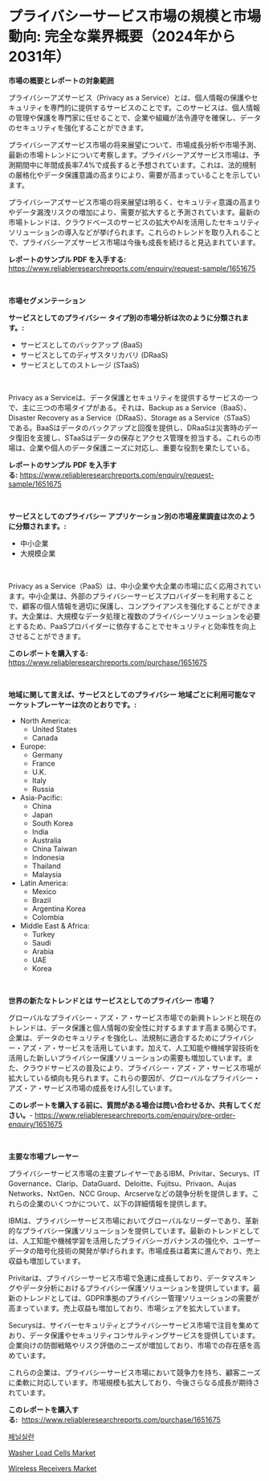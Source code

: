 <p><h1>プライバシーサービス市場の規模と市場動向: 完全な業界概要（2024年から2031年）</h1></p><p><strong>市場の概要とレポートの対象範囲</strong></p>
<p><p>プライバシーアズサービス（Privacy as a Service）とは、個人情報の保護やセキュリティを専門的に提供するサービスのことです。このサービスは、個人情報の管理や保護を専門家に任せることで、企業や組織が法令遵守を確保し、データのセキュリティを強化することができます。</p><p>プライバシーアズサービス市場の将来展望について、市場成長分析や市場予測、最新の市場トレンドについて考察します。プライバシーアズサービス市場は、予測期間中に年間成長率7.4%で成長すると予想されています。これは、法的規制の厳格化やデータ保護意識の高まりにより、需要が高まっていることを示しています。</p><p>プライバシーアズサービス市場の将来展望は明るく、セキュリティ意識の高まりやデータ漏洩リスクの増加により、需要が拡大すると予測されています。最新の市場トレンドは、クラウドベースのサービスの拡大やAIを活用したセキュリティソリューションの導入などが挙げられます。これらのトレンドを取り入れることで、プライバシーアズサービス市場は今後も成長を続けると見込まれています。</p></p>
<p><strong>レポートのサンプル PDF を入手する:</strong> <a href="https://www.reliableresearchreports.com/enquiry/request-sample/1651675">https://www.reliableresearchreports.com/enquiry/request-sample/1651675</a></p>
<p>&nbsp;</p>
<p><strong>市場セグメンテーション</strong></p>
<p><strong>サービスとしてのプライバシー タイプ別の市場分析は次のように分類されます。:</strong></p>
<p><ul><li>サービスとしてのバックアップ (BaaS)</li><li>サービスとしてのディザスタリカバリ (DRaaS)</li><li>サービスとしてのストレージ (STaaS)</li></ul></p>
<p>&nbsp;</p>
<p><p>Privacy as a Serviceは、データ保護とセキュリティを提供するサービスの一つで、主に三つの市場タイプがある。それは、Backup as a Service（BaaS）、Disaster Recovery as a Service（DRaaS）、Storage as a Service（STaaS）である。BaaSはデータのバックアップと回復を提供し、DRaaSは災害時のデータ復旧を支援し、STaaSはデータの保存とアクセス管理を担当する。これらの市場は、企業や個人のデータ保護ニーズに対応し、重要な役割を果たしている。</p></p>
<p><strong>レポートのサンプル PDF を入手する:</strong>&nbsp;<a href="https://www.reliableresearchreports.com/enquiry/request-sample/1651675">https://www.reliableresearchreports.com/enquiry/request-sample/1651675</a></p>
<p>&nbsp;</p>
<p><strong> サービスとしてのプライバシー アプリケーション別の市場産業調査は次のように分類されます。:</strong></p>
<p><ul><li>中小企業</li><li>大規模企業</li></ul></p>
<p>&nbsp;</p>
<p><p>Privacy as a Service（PaaS）は、中小企業や大企業の市場に広く応用されています。中小企業は、外部のプライバシーサービスプロバイダーを利用することで、顧客の個人情報を適切に保護し、コンプライアンスを強化することができます。大企業は、大規模なデータ処理と複数のプライバシーソリューションを必要とするため、PaaSプロバイダーに依存することでセキュリティと効率性を向上させることができます。</p></p>
<p><strong>このレポートを購入する:</strong>&nbsp; <a href="https://www.reliableresearchreports.com/purchase/1651675">https://www.reliableresearchreports.com/purchase/1651675</a></p>
<p>&nbsp;</p>
<p><strong>地域に関して言えば、サービスとしてのプライバシー 地域ごとに利用可能なマーケットプレーヤーは次のとおりです。:</strong></p>
<p><ul>
    <li>
        North America:
        <ul>
            <li>United States</li>
            <li>Canada</li>
        </ul>
    </li>
    <li>
        Europe:
        <ul>
            <li>Germany</li>
            <li>France</li>
            <li>U.K.</li>
            <li>Italy</li>
            <li>Russia</li>
        </ul>
    </li>
    <li>
        Asia-Pacific:
        <ul>
            <li>China</li>
            <li>Japan</li>
            <li>South Korea</li>
            <li>India</li>
            <li>Australia</li>
            <li>China Taiwan</li>
            <li>Indonesia</li>
            <li>Thailand</li>
            <li>Malaysia</li>
        </ul>
    </li>
    <li>
        Latin America:
        <ul>
            <li>Mexico</li>
            <li>Brazil</li>
            <li>Argentina Korea</li>
            <li>Colombia</li>
        </ul>
    </li>
    <li>
        Middle East & Africa:
        <ul>
            <li>Turkey</li>
            <li>Saudi</li>
            <li>Arabia</li>
            <li>UAE</li>
            <li>Korea</li>
        </ul>
    </li>
    </ul></p>
<p>&nbsp;</p>
<p><strong>世界の新たなトレンドとは サービスとしてのプライバシー 市場？</strong></p>
<p><p>グローバルなプライバシー・アズ・ア・サービス市場での新興トレンドと現在のトレンドは、データ保護と個人情報の安全性に対するますます高まる関心です。企業は、データのセキュリティを強化し、法規制に適合するためにプライバシー・アズ・ア・サービスを活用しています。加えて、人工知能や機械学習技術を活用した新しいプライバシー保護ソリューションの需要も増加しています。また、クラウドサービスの普及により、プライバシー・アズ・ア・サービス市場が拡大している傾向も見られます。これらの要因が、グローバルなプライバシー・アズ・ア・サービス市場の成長をけん引しています。</p></p>
<p><strong>このレポートを購入する前に、質問がある場合は問い合わせるか、共有してください。</strong>- <a href="https://www.reliableresearchreports.com/enquiry/pre-order-enquiry/1651675">https://www.reliableresearchreports.com/enquiry/pre-order-enquiry/1651675</a></p>
<p>&nbsp;</p>
<p><strong>主要な市場プレーヤー</strong></p>
<p><p>プライバシーサービス市場の主要プレイヤーであるIBM、Privitar、Securys、IT Governance、Clarip、DataGuard、Deloitte、Fujitsu、Privaon、Aujas Networks、NxtGen、NCC Group、Arcserveなどの競争分析を提供します。これらの企業のいくつかについて、以下の詳細情報を提供します。</p><p>IBMは、プライバシーサービス市場においてグローバルなリーダーであり、革新的なプライバシー保護ソリューションを提供しています。最新のトレンドとしては、人工知能や機械学習を活用したプライバシーガバナンスの強化や、ユーザーデータの暗号化技術の開発が挙げられます。市場成長は着実に進んでおり、売上収益も増加しています。</p><p>Privitarは、プライバシーサービス市場で急速に成長しており、データマスキングやデータ分析におけるプライバシー保護ソリューションを提供しています。最新のトレンドとしては、GDPR準拠のプライバシー管理ソリューションの需要が高まっています。売上収益も増加しており、市場シェアを拡大しています。</p><p>Securysは、サイバーセキュリティとプライバシーサービス市場で注目を集めており、データ保護やセキュリティコンサルティングサービスを提供しています。企業向けの防御戦略やリスク評価のニーズが増加しており、市場での存在感を高めています。</p><p>これらの企業は、プライバシーサービス市場において競争力を持ち、顧客ニーズに柔軟に対応しています。市場規模も拡大しており、今後さらなる成長が期待されています。</p></p>
<p><strong>このレポートを購入する:</strong>&nbsp;&nbsp;<a href="https://www.reliableresearchreports.com/purchase/1651675">https://www.reliableresearchreports.com/purchase/1651675</a></p>
<p><p><a href="https://medium.com/@bennyuigleyjks/%ED%8E%98%EB%8B%90%EC%8B%A4%EB%9E%80-%EC%8B%9C%EC%9E%A5-%EC%A0%90%EC%9C%A0%EC%9C%A8-%EC%A7%84%ED%99%94-%EB%B0%8F-%EC%8B%9C%EC%9E%A5-%EC%84%B1%EC%9E%A5-%ED%8A%B8%EB%A0%8C%EB%93%9C-2024%EB%85%84-2031%EB%85%84-e94888e1868d">페닐실란</a></p><p><a href="https://github.com/lubmix/Market-Research-Report-List-2/blob/main/washer-load-cells-market.md">Washer Load Cells Market</a></p><p><a href="https://github.com/Hazelklievgspy6vdcsmu106w/Market-Research-Report-List-1/blob/main/wireless-receivers-market.md">Wireless Receivers Market</a></p></p>
